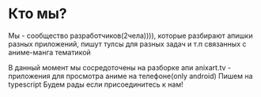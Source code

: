 # Кто мы?
Мы - сообщество разработчиков(2чела)))), которые разбирают апишки разных приложений, пишут тулсы для разных задач и т.п связанных с аниме-манга тематикой

В данный момент мы сосредоточены на разборке апи anixart.tv - приложения для просмотра аниме на телефоне(only android)
Пишем на typescript
Будем рады если присоединитесь к нам!
